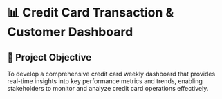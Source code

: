 # 📊 Credit Card Transaction & Customer Dashboard

## 🔹 Project Objective
To develop a comprehensive credit card weekly dashboard that provides real-time insights into key performance metrics and trends, enabling stakeholders to monitor and analyze credit card operations effectively.
